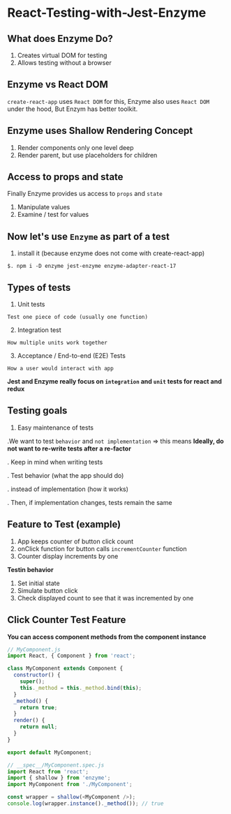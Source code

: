 # React-Testing-with-Jest-Enzyme

## What does Enzyme Do?

1. Creates virtual DOM for testing
2. Allows testing without a browser

## Enzyme vs React DOM

`create-react-app` uses `React DOM` for this, Enzyme also uses `React DOM` under the hood, But Enzym has better toolkit.

## Enzyme uses Shallow Rendering Concept

1. Render components only one level deep
2. Render parent, but use placeholders for children 

## Access to props and state

Finally Enzyme provides us access to `props` and `state`

1. Manipulate values
2. Examine / test for values

## Now let's use `Enzyme` as part of a test

1. install it (because enzyme does not come with create-react-app)

`$. npm i -D enzyme jest-enzyme enzyme-adapter-react-17`


## Types of tests

1. Unit tests

  `Test one piece of code (usually one function)`
  
2. Integration test

  `How multiple units work together`
  
3. Acceptance / End-to-end (E2E) Tests

  `How a user would interact with app`
  
**Jest and Enzyme really focus on `integration` and `unit` tests for react and redux**


## Testing goals

1. Easy maintenance of tests 

.We want to test `behavior` and `not implementation` => this means **Ideally, do not want to re-write tests after a re-factor**

. Keep in mind when writing tests

. Test behavior (what the app should do)

. instead of implementation (how it works)

. Then, if implementation changes, tests remain the same


## Feature to Test (example)

1. App keeps counter of button click count
2. onClick function for button calls `incrementCounter` function
3. Counter display increments by one

**Testin behavior**

1. Set initial state
2. Simulate button click
3. Check displayed count to see that it was incremented by one

## Click Counter Test Feature

**You can access component methods from the component instance**

```js
// MyComponent.js
import React, { Component } from 'react';

class MyComponent extends Component {
  constructor() {
    super();
    this._method = this._method.bind(this);
  }
  _method() {
    return true;
  }
  render() {
    return null;
  }
}

export default MyComponent;
```

```js
// __spec__/MyComponent.spec.js
import React from 'react';
import { shallow } from 'enzyme';
import MyComponent from './MyComponent';

const wrapper = shallow(<MyComponent />);
console.log(wrapper.instance()._method()); // true
```
